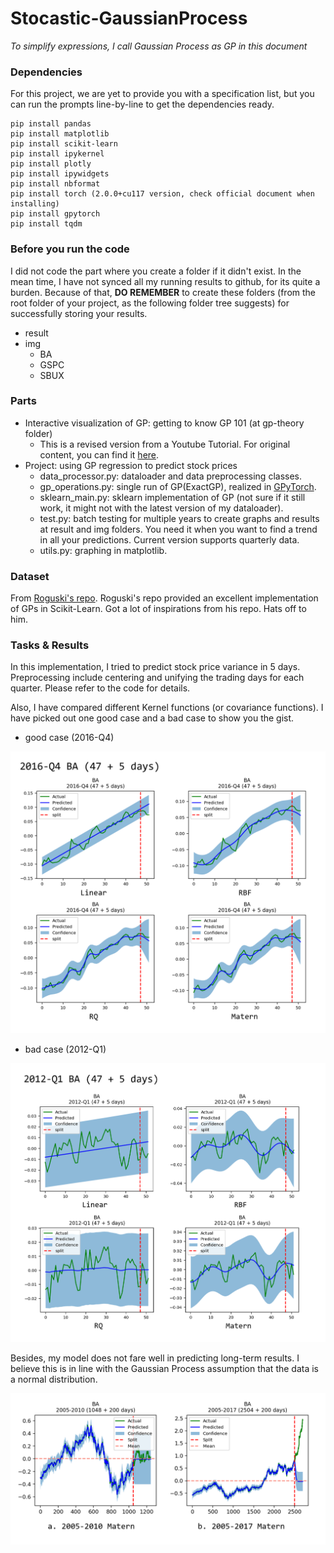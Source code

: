 # Stocastic-GaussianProcess

*To simplify expressions, I call Gaussian Process as GP in this document*

### Dependencies

For this project, we are yet to provide you with a specification list, but you can run the prompts line-by-line to get the dependencies ready.

```shell
pip install pandas
pip install matplotlib
pip install scikit-learn
pip install ipykernel
pip install plotly
pip install ipywidgets
pip install nbformat
pip install torch (2.0.0+cu117 version, check official document when installing)
pip install gpytorch
pip install tqdm
```

### Before you run the code

I did not code the part where you create a folder if it didn't exist. In the mean time, I have not synced all my running results to github, for its quite a burden. Because of that, **DO REMEMBER** to create these folders (from the root folder of your project, as the following folder tree suggests) for successfully storing your results.

- result
- img
  - BA
  - GSPC
  - SBUX

### Parts

- Interactive visualization of GP: getting to know GP 101 (at gp-theory folder)
  - This is a revised version from a Youtube Tutorial. For original content, you can find it [here](https://gitlab.com/youtube-optimization-geeks/uncertainty-quantification).
- Project: using GP regression to predict stock prices
  - data_processor.py: dataloader and data preprocessing classes.
  - gp_operations.py: single run of GP(ExactGP), realized in [GPyTorch](https://gpytorch.readthedocs.io/).
  - sklearn_main.py: sklearn implementation of GP (not sure if it still work, it might not with the latest version of my dataloader).
  - test.py: batch testing for multiple years to create graphs and results at result and img folders. You need it when you want to find a trend in all your predictions. Current version supports quarterly data.
  - utils.py: graphing in matplotlib.

### Dataset

From [Roguski's repo](https://github.com/gdroguski/GaussianProcesses). Roguski's repo provided an excellent implementation of GPs in Scikit-Learn. Got a lot of inspirations from his repo. Hats off to him.

### Tasks & Results

In this implementation, I tried to predict stock price variance in 5 days. Preprocessing include centering and unifying the trading days for each quarter. Please refer to the code for details.

Also, I have compared different Kernel functions (or covariance functions). I have picked out one good case and a bad case to show you the gist.

- good case (2016-Q4)

![](./result-presentation/good_case.png)



- bad case (2012-Q1)

![](./result-presentation/bad_case.png)

Besides, my model does not fare well in predicting long-term results. I believe this is in line with the Gaussian Process assumption that the data is a normal distribution.

![](./result-presentation/long_term.png)